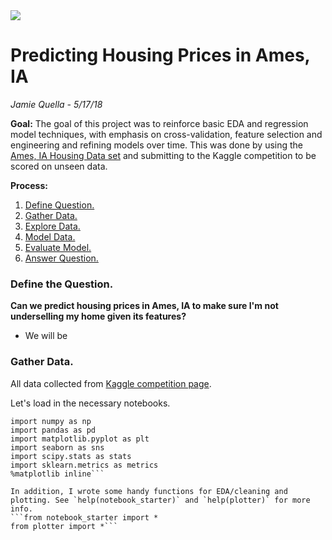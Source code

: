 <img src="https://i.imgur.com/PyHuuqq.png">

# Predicting Housing Prices in Ames, IA

_Jamie Quella - 5/17/18_

**Goal:** The goal of this project was to reinforce basic EDA and regression model techniques, with emphasis on  cross-validation, feature selection and  engineering and refining models over time. This was done by using the [Ames, IA Housing Data set](https://www.kaggle.com/c/house-prices-advanced-regression-techniques "Ames Kaggle Competition") and submitting to the Kaggle competition to be scored on unseen data.

**Process:** 
1. [Define Question.](#define_question)
2. [Gather Data.](#gather_data)
3. [Explore Data.](#explore_data)
4. [Model Data.](#model_data)
5. [Evaluate Model.](#evaluate_model)
6. [Answer Question.](#answer_question)

<a id='define_question'></a>
### Define the Question.
**Can we predict housing prices in Ames, IA to make sure I'm not underselling my home given its features?**
- We will be 

<a id='gather_data'></a>
### Gather Data.
All data collected from [Kaggle competition page](https://www.kaggle.com/c/house-prices-advanced-regression-techniques "Ames Kaggle Competition").

Let's load in the necessary notebooks.

```# Import Fest
import numpy as np
import pandas as pd  
import matplotlib.pyplot as plt  
import seaborn as sns  
import scipy.stats as stats  
import sklearn.metrics as metrics  
%matplotlib inline```

In addition, I wrote some handy functions for EDA/cleaning and plotting. See `help(notebook_starter)` and `help(plotter)` for more info.
```from notebook_starter import *
from plotter import *```